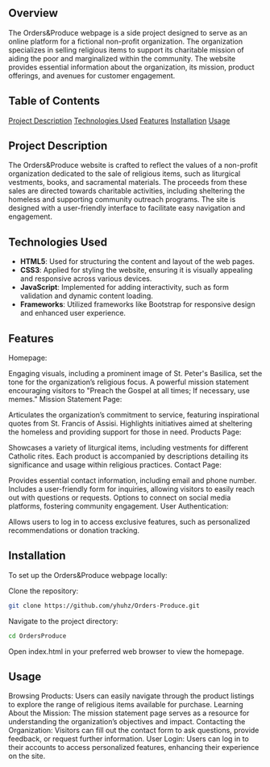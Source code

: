## Overview
The Orders&Produce webpage is a side project designed to serve as an online platform for a fictional non-profit organization. The organization specializes in selling religious items to support its charitable mission of aiding the poor and marginalized within the community. The website provides essential information about the organization, its mission, product offerings, and avenues for customer engagement.

## Table of Contents
[Project Description](#project-description)
[Technologies Used](#technologies-used)
[Features](#features)
[Installation](#installation)
[Usage](#usage)

## Project Description
The Orders&Produce website is crafted to reflect the values of a non-profit organization dedicated to the sale of religious items, such as liturgical vestments, books, and sacramental materials. The proceeds from these sales are directed towards charitable activities, including sheltering the homeless and supporting community outreach programs. The site is designed with a user-friendly interface to facilitate easy navigation and engagement.

## Technologies Used
- **HTML5**: Used for structuring the content and layout of the web pages.
- **CSS3**: Applied for styling the website, ensuring it is visually appealing and responsive across various devices.
- **JavaScript**: Implemented for adding interactivity, such as form validation and dynamic content loading.
- **Frameworks**: Utilized frameworks like Bootstrap for responsive design and enhanced user experience.

## Features
Homepage:

Engaging visuals, including a prominent image of St. Peter's Basilica, set the tone for the organization’s religious focus.
A powerful mission statement encouraging visitors to "Preach the Gospel at all times; If necessary, use memes."
Mission Statement Page:

Articulates the organization’s commitment to service, featuring inspirational quotes from St. Francis of Assisi.
Highlights initiatives aimed at sheltering the homeless and providing support for those in need.
Products Page:

Showcases a variety of liturgical items, including vestments for different Catholic rites.
Each product is accompanied by descriptions detailing its significance and usage within religious practices.
Contact Page:

Provides essential contact information, including email and phone number.
Includes a user-friendly form for inquiries, allowing visitors to easily reach out with questions or requests.
Options to connect on social media platforms, fostering community engagement.
User Authentication:

Allows users to log in to access exclusive features, such as personalized recommendations or donation tracking.

## Installation
To set up the Orders&Produce webpage locally:

Clone the repository:
```bash
git clone https://github.com/yhuhz/Orders-Produce.git
```

Navigate to the project directory:
```bash
cd OrdersProduce
```
Open index.html in your preferred web browser to view the homepage.

## Usage
Browsing Products: Users can easily navigate through the product listings to explore the range of religious items available for purchase.
Learning About the Mission: The mission statement page serves as a resource for understanding the organization’s objectives and impact.
Contacting the Organization: Visitors can fill out the contact form to ask questions, provide feedback, or request further information.
User Login: Users can log in to their accounts to access personalized features, enhancing their experience on the site.
